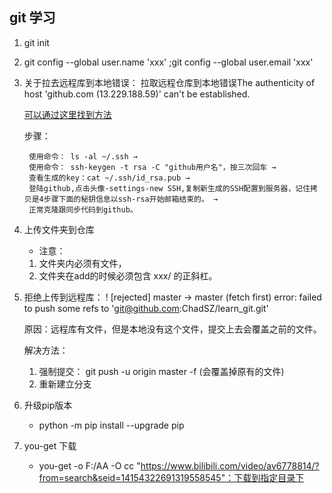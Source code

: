 ## git 学习

1. git init 

2. git config --global user.name 'xxx' ;git config --global user.email 'xxx' 

3. 关于拉去远程库到本地错误： 拉取远程仓库到本地错误The authenticity of host 'github.com (13.229.188.59)' can't be established.

    [可以通过这里找到方法](https://www.cnblogs.com/yuanchaoyong/p/9976895.html)

    步骤：

        使用命令： ls -al ~/.ssh → 
        使用命令： ssh-keygen -t rsa -C "github用户名"，按三次回车 → 
        查看生成的key：cat ~/.ssh/id_rsa.pub → 
        登陆github,点击头像-settings-new SSH,复制新生成的SSH配置到服务器，记住拷贝是4步骤下面的秘钥信息以ssh-rsa开始邮箱结束的。 → 
        正常克隆跟同步代码到github。

4. 上传文件夹到仓库
   
   * 注意：
    1. 文件夹内必须有文件，
    2. 文件夹在add的时候必须包含 xxx/ 的正斜杠。

5. 拒绝上传到远程库：
   ! [rejected]        master -> master (fetch first)
    error: failed to push some refs to 'git@github.com:ChadSZ/learn_git.git'

    原因：远程库有文件，但是本地没有这个文件，提交上去会覆盖之前的文件。

    解决方法：
    1. 强制提交： git push -u origin master -f (会覆盖掉原有的文件)
    2. 重新建立分支

6. 升级pip版本
   * python -m pip install --upgrade pip

7. you-get 下载
   * you-get -o F:/AA -O cc "https://www.bilibili.com/video/av6778814/?from=search&seid=14154322691319558545"：下载到指定目录下